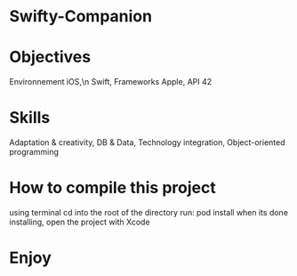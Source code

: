 # Swifty-Companion

# Objectives
Environnement iOS,\n
Swift, 
Frameworks Apple,
API 42 

# Skills
Adaptation & creativity,
DB & Data,
Technology integration,
Object-oriented programming 

# How to compile this project
using terminal cd into the root of the directory
run: pod install
when its done installing, open the project with Xcode
# Enjoy
